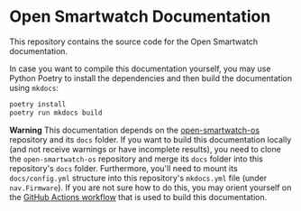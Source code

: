 # Open Smartwatch Documentation
This repository contains the source code for the Open Smartwatch documentation.

In case you want to compile this documentation yourself, you may use Python Poetry to install the dependencies and then build the documentation using `mkdocs`:

```bash
poetry install
poetry run mkdocs build
```

**Warning** This documentation depends on the [open-smartwatch-os](https://github.com/Open-Smartwatch/open-smartwatch-os) repository and its `docs` folder. If you want to build this documentation locally (and not receive warnings or have incomplete results), you need to clone the `open-smartwatch-os` repository and merge its `docs` folder into this repository's `docs` folder. Furthermore, you'll need to mount its `docs/config.yml` structure into this repository's `mkdocs.yml` file (under `nav.Firmware`). If you are not sure how to do this, you may orient yourself on the [GitHub Actions workflow](.github/workflows/build.yml) that is used to build this documentation.